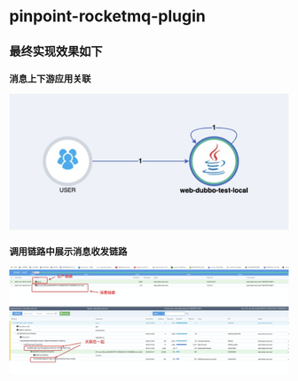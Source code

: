 # pinpoint-rocketmq-plugin

## 最终实现效果如下

### 消息上下游应用关联
![Imgage](pp1.png)


### 调用链路中展示消息收发链路
![Imgage](pp2.png)
